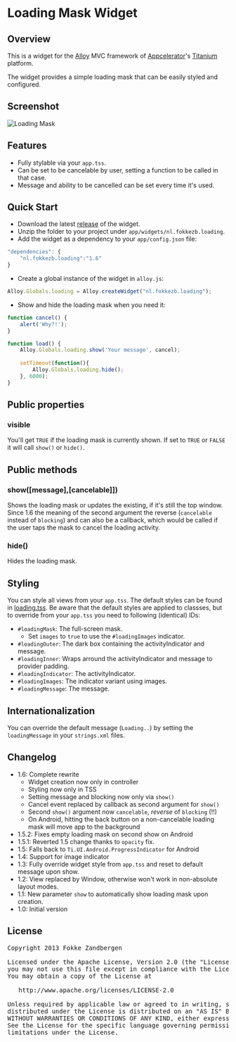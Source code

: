 # Loading Mask Widget
## Overview
This is a widget for the [Alloy](http://projects.appcelerator.com/alloy/docs/Alloy-bootstrap/index.html) MVC framework of [Appcelerator](http://www.appcelerator.com)'s [Titanium](http://www.appcelerator.com/platform) platform.

The widget provides a simple loading mask that can be easily styled and configured.

## Screenshot
![Loading Mask](https://raw.github.com/FokkeZB/nl.fokkezb.loading/master/docs/screenshot.png)

## Features
* Fully stylable via your `app.tss`.
* Can be set to be cancelable by user, setting a function to be called in that case.
* Message and ability to be cancelled can be set every time it's used.

## Quick Start
* Download the latest [release](https://github.com/FokkeZB/nl.fokkezb.loading/releases) of the widget.
* Unzip the folder to your project under `app/widgets/nl.fokkezb.loading`.
* Add the widget as a dependency to your `app/config.json` file:

```javascript
"dependencies": {
	"nl.fokkezb.loading":"1.6"
}
```

* Create a global instance of the widget in `alloy.js`:

```javascript
Alloy.Globals.loading = Alloy.createWidget("nl.fokkezb.loading");
```

* Show and hide the loading mask when you need it:

```javascript
function cancel() {
	alert('Why?!');
}

function load() {
	Alloy.Globals.loading.show('Your message', cancel);
	
	setTimeout(function(){
		Alloy.Globals.loading.hide();
	}, 6000);
}
```

## Public properties

### visible
You'll get `TRUE` if the loading mask is currently shown. If set to `TRUE` or `FALSE` it will call `show()` or `hide()`.

## Public methods

### show([message],[cancelable]])
Shows the loading mask or updates the existing, if it's still the top window. Since 1.6 the meaning of the second argument the reverse (`cancelable` instead of `blocking`) and can also be a callback, which would be called if the user taps the mask to cancel the loading activity.

### hide()
Hides the loading mask.

## Styling
You can style all views from your `app.tss`. The default styles can be found in [loading.tss](https://github.com/FokkeZB/nl.fokkezb.loading/blob/master/styles/loading.tss). Be aware that the default styles are applied to classses, but to override from your `app.tss` you need to following (identical) IDs:

* `#loadingMask`: The full-screen mask.
    * Set `images` to `true` to use the `#loadingImages` indicator.
* `#loadingOuter`: The dark box containing the activityIndicator and message.
* `#loadingInner`: Wraps arround the activityIndicator and message to provider padding.
* `#loadingIndicator`: The activityIndicator.
* `#loadingImages`: The indicator variant using images.
* `#loadingMessage`: The message.

## Internationalization
You can override the default message (`Loading..`) by setting the `loadingMessage` in your `strings.xml` files.

## Changelog
* 1.6: Complete rewrite
    * Widget creation now only in controller
    * Styling now only in TSS
    * Setting message and blocking now only via `show()`
    * Cancel event replaced by callback as second argument for `show()`
    * Second `show()` argument now `cancelable`, *reverse* of `blocking` (!!)
    * On Android, hitting the back button on a non-cancelable loading mask will move app to the background
* 1.5.2: Fixes empty loading mask on second show on Android
* 1.5.1: Reverted 1.5 change thanks to `opacity` fix.
* 1.5: Falls back to `Ti.UI.Android.ProgressIndicator` for Android
* 1.4: Support for image indicator
* 1.3: Fully override widget style from `app.tss` and reset to default message upon show.
* 1.2: View replaced by Window, otherwise won't work in non-absolute layout modes.
* 1.1: New parameter `show` to automatically show loading mask upon creation.
* 1.0: Initial version

## License

<pre>
Copyright 2013 Fokke Zandbergen

Licensed under the Apache License, Version 2.0 (the "License");
you may not use this file except in compliance with the License.
You may obtain a copy of the License at

   http://www.apache.org/licenses/LICENSE-2.0

Unless required by applicable law or agreed to in writing, software
distributed under the License is distributed on an "AS IS" BASIS,
WITHOUT WARRANTIES OR CONDITIONS OF ANY KIND, either express or implied.
See the License for the specific language governing permissions and
limitations under the License.
</pre>
